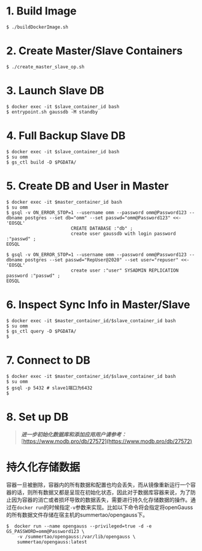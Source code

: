 # 1. Build Image

```console
$ ./buildDockerImage.sh
```

# 2. Create Master/Slave Containers

```console
$ ./create_master_slave_op.sh
```

# 3. Launch Slave DB

```console
$ docker exec -it $slave_container_id bash
$ entrypoint.sh gaussdb -M standby
```

# 4. Full Backup Slave DB

```console
$ docker exec -it $slave_container_id bash
$ su omm
$ gs_ctl build -D $PGDATA/
```

# 5. Create DB and User in Master

```console
$ docker exec -it $master_container_id bash
$ su omm
$ gsql -v ON_ERROR_STOP=1 --username omm --password omm@Password123 --dbname postgres --set db="omm" --set passwd="omm@Password123" <<-'EOSQL'
                        CREATE DATABASE :"db" ;
                        create user gaussdb with login password :"passwd" ;
EOSQL

$ gsql -v ON_ERROR_STOP=1 --username omm --password omm@Password123 --dbname postgres --set passwd="RepUser@2020" --set user="repuser" <<-'EOSQL'
                        create user :"user" SYSADMIN REPLICATION password :"passwd" ;
EOSQL
```

# 6. Inspect Sync Info in Master/Slave

```console
$ docker exec -it $master_container_id/$slave_container_id bash
$ su omm
$ gs_ctl query -D $PGDATA/
$ 
```

# 7. Connect to DB

```console
$ docker exec -it $master_container_id/$slave_container_id bash
$ su omm
$ gsql -p 5432 # slave1端口为6432
$ 
```

# 8. Set up DB
> ***进一步初始化数据库和添加应用用户请参考：***[https://www.modb.pro/db/27572](https://www.modb.pro/db/27572)

# 持久化存储数据
容器一旦被删除，容器内的所有数据和配置也均会丢失，而从镜像重新运行一个容器的话，则所有数据又都是呈现在初始化状态，因此对于数据库容器来说，为了防止因为容器的消亡或者损坏导致的数据丢失，需要进行持久化存储数据的操作。通过在`docker run`的时候指定`-v`参数来实现。比如以下命令将会指定将openGauss的所有数据文件存储在宿主机的summertao/opengauss下。

```console
$  docker run --name opengauss --privileged=true -d -e GS_PASSWORD=omm@Password123 \
    -v /summertao/opengauss:/var/lib/opengauss \
    summertao/opengauss:latest
```
